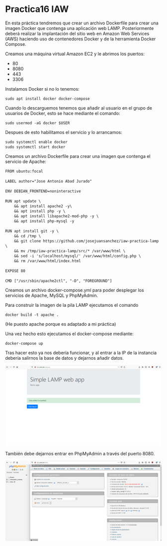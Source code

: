 # Practica16 IAW
En esta práctica tendremos que crear un archivo Dockerfile para crear una imagen Docker que contenga una aplicación web LAMP. Posteriormente deberá realizar la implantación del sitio web en Amazon Web Services (AWS) haciendo uso de contenedores Docker y de la herramienta Docker Compose.

Creamos una máquina virtual Amazon EC2 y le abrimos los puertos:
- 80
- 8080
- 443
- 3306

Instalamos Docker si no lo tenemos: 
```
sudo apt install docker docker-compose
```

Cuando lo descarguemos tenemos que añadir al usuario en el grupo de usuarios de Docker, esto se hace mediante el comando: 
```
sudo usermod -aG docker $USER
```

Despues de esto habilitamos el servicio y lo arrancamos: 
```
sudo systemctl enable docker
sudo systemctl start docker
```

Creamos un archivo Dockerfile para crear una imagen que contenga el servicio de Apache:
```
FROM ubuntu:focal

LABEL author="Jose Antonio Abad Jurado"

ENV DEBIAN_FRONTEND=noninteractive 

RUN apt update \
    && apt install apache2 -y\
    && apt install php -y \
    && apt install libapache2-mod-php -y \
    && apt install php-mysql -y

RUN apt install git -y \
    && cd /tmp \
    && git clone https://github.com/josejuansanchez/iaw-practica-lamp \
    && mv /tmp/iaw-practica-lamp/src/* /var/www/html \
    && sed -i 's/localhost/mysql/' /var/www/html/config.php \
    && rm /var/www/html/index.html

EXPOSE 80

CMD ["/usr/sbin/apache2ctl", "-D", "FOREGROUND"]

```

Creamos un archivo docker-compose.yml para poder desplegar los servicios de Apache, MySQL y PhpMyAdmin. 

Para construir la imagen de la pila LAMP ejecutamos el comando
```
docker build -t apache .
```
(He puesto apache porque es adaptado a mi práctica)

Una vez hecho esto ejecutamos el docker-compose mediante:
``` 
docker-compose up 
```

Tras hacer esto ya nos debería funcionar, y al entrar a la IP de la instancia debería salirnos la base de datos y dejarnos añadir datos.

![](https://raw.githubusercontent.com/joseean29/Practica16-IAW/main/images/datos.PNG?token=AOMWPNJGLLRE5W36FNWLZ7TAITNKO)

También debe dejarnos entrar en PhpMyAdmin a través del puerto 8080.

![](https://raw.githubusercontent.com/joseean29/Practica16-IAW/main/images/phpmyadmin.PNG?token=AOMWPNIX4POPU7IG4OZXKZTAITNKU)
